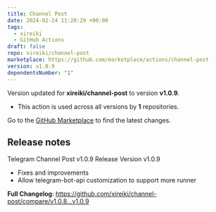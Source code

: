 ```yaml
---
title: Channel Post
date: 2024-02-24 11:20:29 +00:00
tags:
  - xireiki
  - GitHub Actions
draft: false
repo: xireiki/channel-post
marketplace: https://github.com/marketplace/actions/channel-post
version: v1.0.9
dependentsNumber: "1"
---
```



Version updated for **xireiki/channel-post** to version **v1.0.9**.
- This action is used across all versions by **1** repositories.

Go to the [GitHub Marketplace](https://github.com/marketplace/actions/channel-post) to find the latest changes.

## Release notes

Telegram Channel Post v1.0.9
Release Version v1.0.9

  - Fixes and improvements
  - Allow telegram-bot-api customization to support more runner


**Full Changelog**: https://github.com/xireiki/channel-post/compare/v1.0.8...v1.0.9
